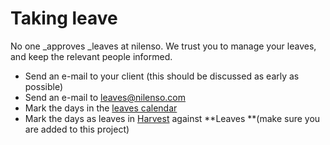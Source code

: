 # Taking leave

No one _approves _leaves at nilenso. We trust you to manage your leaves, and keep the relevant people informed.

* Send an e-mail to your client (this should be discussed as early as possible)
* Send an e-mail to leaves@nilenso.com
* Mark the days in the [leaves calendar](https://calendar.google.com/calendar/b/0?cid=bmlsZW5zby5jb21fMnR2YXRkMGJnbDdhcmUxNjZyc3M5ZXY2aW9AZ3JvdXAuY2FsZW5kYXIuZ29vZ2xlLmNvbQ)
* Mark the days as leaves in [Harvest](https://nilenso.harvestapp.com/time) against **Leaves **(make sure you are added to this project)
